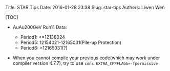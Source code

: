 Title: STAR Tips
Date: 2016-01-28 23:38
Slug: star-tips
Authors: Liwen Wen

[TOC]

* AuAu200GeV Run11 Data:
    * Period1: <=12138024 
    * Period5: 12154021-12165031(Pile-up Protection)
    * Period6: >12165031(?)

* When you cannot compile your previous code(which may work under compiler version 4.7.7), try to use `cons EXTRA_CPPFLAGS=-fpermissive` 
